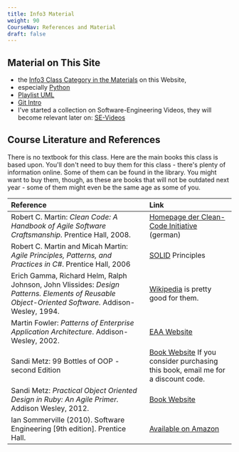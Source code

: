 ```yaml
---
title: Info3 Material
weight: 90
CourseNav: References and Material
draft: false
---
```


## Material on This Site

* the [Info3 Class Category in the Materials](/material/courses/info3/) on this Website, 
* especially [Python](/material/tags/python/)
* [Playlist UML](https://www.youtube.com/playlist?list=PL_GMRjCs0Ky3-36BkT3vRwdHb-0g3sgpO)
* [Git Intro](http://localhost:4242/~kleinen/material/git-intro/)
* I've started a collection on Software-Engineering Videos, they will become relevant later on: [SE-Videos](/bibliographies/se_videos/)

## Course Literature and References

There is no textbook for this class. Here are the main books this class
is based upon. You'll don't need to buy them for this class - there's plenty of information online. 
Some of them can be found in the library.
You might want to buy them, though, as these are books that will not be
outdated next year - some of them might even be the same age as some of you.

| Reference                                                                                                                                         | Link                                                                                                                                                                                              |
|:--------------------------------------------------------------------------------------------------------------------------------------------------|:--------------------------------------------------------------------------------------------------------------------------------------------------------------------------------------------------|
| Robert C. Martin: _Clean Code: A Handbook of Agile Software Craftsmanship_. Prentice Hall, 2008.                                                  | [Homepage der Clean-Code Initiative](https://www.clean-code-developer.de/) (german)                                                                                                               |
| Robert C. Martin and Micah Martin: _Agile Principles, Patterns, and Practices in C#_. Prentice Hall, 2006                                         | [SOLID](https://butunclebob.com/ArticleS.UncleBob.PrinciplesOfOod) Principles                                                                                                                     |
| Erich Gamma, Richard Helm, Ralph Johnson, John Vlissides: _Design Patterns. Elements of Reusable Object-Oriented Software._ Addison-Wesley, 1994. | [Wikipedia](https://en.wikipedia.org/wiki/Software_design_pattern) is pretty good for them.                                                                                                       |
| Martin Fowler: _Patterns of Enterprise Application Architecture_. Addison-Wesley, 2002.                                                           | [EAA Website](https://martinfowler.com/eaaCatalog/)                                                                                                                                               |
| Sandi Metz: 99 Bottles of OOP - second Edition                                                                                                    | [Book Website](https://sandimetz.com/99bottles) If you consider purchasing this book, email me for a discount code.                                                                               |
| Sandi Metz: _Practical Object Oriented Design in Ruby: An Agile Primer._ Addison Wesley, 2012.                                                    | [Book Website](https://www.poodr.com/)                                                                                                                                                            |
| Ian Sommerville (2010). Software Engineering [9th edition]. Prentice Hall.                                                                        | [Available on Amazon](https://www.amazon.de/gp/product/0137053460/ref=as_li_tl?ie=UTF8&camp=1638&creative=6742&creativeASIN=0137053460&linkCode=as2&tag=plagiatundimi-21&linkId=7XBTKFV6QLC7AV2Q)  |

